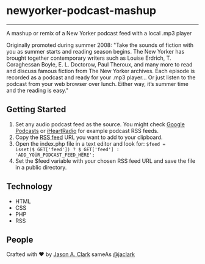 # newyorker-podcast-mashup
-----

A mashup or remix of a New Yorker podcast feed with a local .mp3 player

Originally promoted during summer 2008: "Take the sounds of fiction with you as summer starts and reading season begins. The New Yorker has brought together contemporary writers such as Louise Erdrich, T. Coraghessan Boyle, E. L. Doctorow, Paul Theroux, and many more to read and discuss famous fiction from The New Yorker archives. Each episode is recorded as a podcast and ready for your .mp3 player… Or just listen to the podcast from your web browser over lunch. Either way, it’s summer time and the reading is easy."

## Getting Started
 1. Set any audio podcast feed as the source. You might check [Google Podcasts](https://podcasts.google.com/) or [iHeartRadio](https://www.iheart.com/podcast/) for example podcast RSS feeds.
 2. Copy the [RSS feed](https://en.wikipedia.org/wiki/RSS) URL you want to add to your clipboard.
 3. Open the index.php file in a text editor and look for: 
```$feed = isset($_GET['feed']) ? $_GET['feed'] : 'ADD_YOUR_PODCAST_FEED_HERE';```
 4. Set the $feed variable with your chosen RSS feed URL and save the file in a public directory.

## Technology

* HTML
* CSS
* PHP
* RSS

## People

Crafted with :heart: by [Jason A. Clark](http://www.jasonclark.info) sameAs [@jaclark](https://twitter.com/jaclark)
